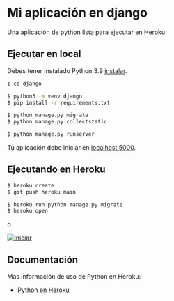 # Mi aplicación en django

Una aplicación de python lista para ejecutar en Heroku.

## Ejecutar en local

Debes tener instalado Python 3.9 [instalar](https://docs.python-guide.org/starting/installation/).

```sh
$ cd django

$ python3 -m venv django
$ pip install -r requirements.txt

$ python manage.py migrate
$ python manage.py collectstatic

$ python manage.py runserver
```

Tu aplicación debe iniciar en [localhost:5000](http://localhost:5000/).

## Ejecutando en Heroku

```sh
$ heroku create
$ git push heroku main

$ heroku run python manage.py migrate
$ heroku open
```
o

[![Iniciar](https://www.herokucdn.com/deploy/button.svg)](https://heroku.com/deploy)

## Documentación

Más información de uso de Python en Heroku:

- [Python en Heroku](https://devcenter.heroku.com/categories/python)
